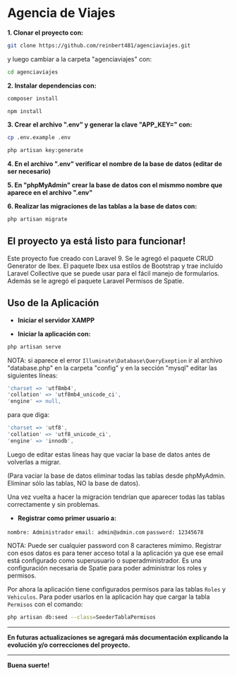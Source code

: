 # Agencia de Viajes

**1. Clonar el proyecto con:**

```bash
git clone https://github.com/reinbert481/agenciaviajes.git
```
y luego cambiar a la carpeta "agenciaviajes" con:
```bash
cd agenciaviajes
```
**2. Instalar dependencias con:**

```bash
composer install
```
```bash
npm install
```

**3. Crear el archivo ".env" y generar la clave "APP_KEY=" con:**

```bash
cp .env.example .env
```
```bash
php artisan key:generate
```

**4. En el archivo ".env" verificar el nombre de la base de datos (editar de ser necesario)**

**5. En "phpMyAdmin" crear la base de datos con el mismmo nombre que aparece en el archivo ".env"**

**6. Realizar las migraciones de las tablas a la base de datos con:**
```bash
php artisan migrate
```

## El proyecto ya está listo para funcionar!

Este proyecto fue creado con Laravel 9. Se le agregó el paquete CRUD Generator de Ibex.
El paquete Ibex usa estilos de Bootstrap y trae incluído Laravel Collective que se puede
usar para el fácil manejo de formularios. Además se le agregó el paquete Laravel Permisos
de Spatie.

## Uso de la Aplicación

* **Iniciar el servidor XAMPP**

* **Iniciar la aplicación con:**

```bash
php artisan serve
```
NOTA: si aparece el error `Illuminate\Database\QueryExeption` ir al archivo "database.php"
	en la carpeta "config" y en la sección "mysql" editar las siguientes líneas:
```php
'charset => 'utf8mb4',
'collation' => 'utf8mb4_unicode_ci',
'engine' => null,
```
para que diga:
```php
'charset => 'utf8',
'collation' => 'utf8_unicode_ci',
'engine' => 'innodb',
```
Luego de editar estas líneas hay que vaciar la base de datos antes de volverlas a migrar.

(Para vaciar la base de datos eliminar todas las tablas desde phpMyAdmin. Eliminar sólo las tablas, NO la base de datos).

Una vez vuelta a hacer la migración tendrían que aparecer todas las tablas correctamente y sin problemas.

* **Registrar como primer usuario a:**

`nombre: Administrador`
`email: admin@admin.com`
`password: 12345678`

NOTA: Puede ser cualquier password con 8 caracteres mímimo. Registrar con esos datos es para tener
acceso total a la aplicación ya que ese email está configurado como superusuario o superadministrador.
Es una configuración necesaria de Spatie para poder administrar los roles y permisos.
  
Por ahora la aplicación tiene configurados permisos para las tablas `Roles` y `Vehiculos`. Para poder usarlos
en la aplicación hay que cargar la tabla `Permisos` con el comando:

```bash
php artisan db:seed --class=SeederTablaPermisos
```
---
**En futuras actualizaciones se agregará más documentación explicando la evolución y/o correcciones del proyecto.**

---

**Buena suerte!**
